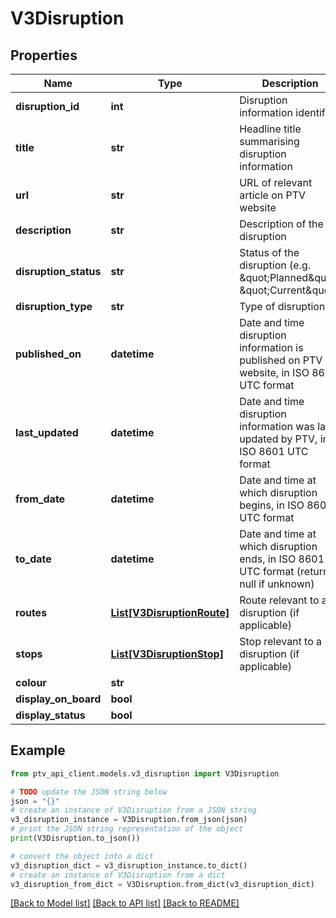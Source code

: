 # V3Disruption


## Properties

Name | Type | Description | Notes
------------ | ------------- | ------------- | -------------
**disruption_id** | **int** | Disruption information identifier | [optional] 
**title** | **str** | Headline title summarising disruption information | [optional] 
**url** | **str** | URL of relevant article on PTV website | [optional] 
**description** | **str** | Description of the disruption | [optional] 
**disruption_status** | **str** | Status of the disruption (e.g. \&quot;Planned\&quot;, \&quot;Current\&quot;) | [optional] 
**disruption_type** | **str** | Type of disruption | [optional] 
**published_on** | **datetime** | Date and time disruption information is published on PTV website, in ISO 8601 UTC format | [optional] 
**last_updated** | **datetime** | Date and time disruption information was last updated by PTV, in ISO 8601 UTC format | [optional] 
**from_date** | **datetime** | Date and time at which disruption begins, in ISO 8601 UTC format | [optional] 
**to_date** | **datetime** | Date and time at which disruption ends, in ISO 8601 UTC format (returns null if unknown) | [optional] 
**routes** | [**List[V3DisruptionRoute]**](V3DisruptionRoute.md) | Route relevant to a disruption (if applicable) | [optional] 
**stops** | [**List[V3DisruptionStop]**](V3DisruptionStop.md) | Stop relevant to a disruption (if applicable) | [optional] 
**colour** | **str** |  | [optional] 
**display_on_board** | **bool** |  | [optional] 
**display_status** | **bool** |  | [optional] 

## Example

```python
from ptv_api_client.models.v3_disruption import V3Disruption

# TODO update the JSON string below
json = "{}"
# create an instance of V3Disruption from a JSON string
v3_disruption_instance = V3Disruption.from_json(json)
# print the JSON string representation of the object
print(V3Disruption.to_json())

# convert the object into a dict
v3_disruption_dict = v3_disruption_instance.to_dict()
# create an instance of V3Disruption from a dict
v3_disruption_from_dict = V3Disruption.from_dict(v3_disruption_dict)
```
[[Back to Model list]](../README.md#documentation-for-models) [[Back to API list]](../README.md#documentation-for-api-endpoints) [[Back to README]](../README.md)


